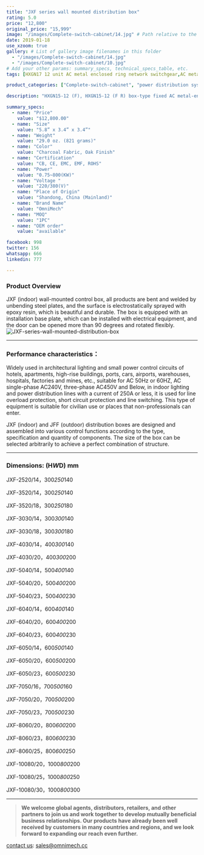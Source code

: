 ```yaml
---
title: "JXF series wall mounted distribution box"
rating: 5.0
price: "12,800"
original_price: "15,999"
image: "/images/Complete-switch-cabinet/14.jpg" # Path relative to the 'static' folder or use Hugo Pipes
date: 2019-01-18
use_xzoom: true
gallery: # List of gallery image filenames in this folder
  - "/images/Complete-switch-cabinet/14.jpg"
  - "/images/Complete-switch-cabinet/10.jpg"
# Add your other params: summary_specs, technical_specs_table, etc.
tags: [HXGN17 12 unit AC metal enclosed ring network switchgear,AC metal enclosed ring network switchgear,12 unit AC metal enclosed ring network switchgear,power distribution system,ring network power supply,stable power distribution,electrical components,circuit breaking,isolation,protection,easy installation,easy maintenance,continuous and secure power supply]

product_categories: ["Complete-switch-cabinet", "power distribution system"]

description: "HXGN15-12 (F), HXGN15-12 (F R) box-type fixed AC metal-enclosed switchgear (hereinafter referred to as switchgear), suitable for rated voltage of 12KV, rated frequency of 50HZ, rated current of 630A and above A three-phase AC system powered by network cabinets or radial terminals, used for segmenting and branching of cable lines."

summary_specs:
  - name: "Price"
    value: "$12,800.00"
  - name: "Size"
    value: "5.8” x 3.4” x 3.4”"
  - name: "Weight"
    value: "29.0 oz. (821 grams)"
  - name: "Color"
    value: "Charcoal Fabric, Oak Finish"
  - name: "Certification"
    value: "CB, CE, EMC, EMF, ROHS"
  - name: "Power"
    value: "0.75~800(KW)"
  - name: "Voltage "
    value: "220/380(V)"
  - name: "Place of Origin"
    value: "Shandong, China (Mainland)"
  - name: "Brand Name"
    value: "OmniMech"
  - name: "MOQ"
    value: "1PC"
  - name: "OEM order"
    value: "available"

facebook: 998
twitter: 156
whatsapp: 666
linkedin: 777    

---
```



### Product Overview

JXF (indoor) wall-mounted control box, all products are bent and welded by unbending steel plates, and the surface is electrostatically sprayed with epoxy resin, which is beautiful and durable. The box is equipped with an installation base plate, which can be installed with electrical equipment, and the door can be opened more than 90 degrees and rotated flexibly.
![JXF-series-wall-mounted-distribution-box](/images/Complete-switch-cabinet/13.png) 

* * *

### Performance characteristics：

Widely used in architectural lighting and small power control circuits of hotels, apartments, high-rise buildings, ports, cars, airports, warehouses, hospitals, factories and mines, etc., suitable for AC 50Hz or 60HZ, AC single-phase AC240V, three-phase AC450V and Below, in indoor lighting and power distribution lines with a current of 250A or less, it is used for line overload protection, short circuit protection and line switching. This type of equipment is suitable for civilian use or places that non-professionals can enter.

JXF (indoor) and JFF (outdoor) distribution boxes are designed and assembled into various control functions according to the type, specification and quantity of components. The size of the box can be selected arbitrarily to achieve a perfect combination of structure.

* * *
### Dimensions: (H*W*D) mm

JXF-2520/14，300*250*140

JXF-3520/14，300*250*140

JXF-3520/18，300*250*180

JXF-3030/14，300*300*140

JXF-3030/18，300*300*180

JXF-4030/14，400*300*140

JXF-4030/20，400*300*200

JXF-5040/14，500*400*140

JXF-5040/20，500*400*200

JXF-5040/23，500*400*230

JXF-6040/14，600*400*140

JXF-6040/20，600*400*200

JXF-6040/23，600*400*230

JXF-6050/14，600*500*140

JXF-6050/20，600*500*200

JXF-6050/23，600*500*230

JXF-7050/16，700*500*160

JXF-7050/20，700*500*200

JXF-7050/23，700*500*230

JXF-8060/20，800*600*200

JXF-8060/23，800*600*230

JXF-8060/25，800*600*250

JXF-10080/20，1000*800*200

JXF-10080/25，1000*800*250

JXF-10080/30，1000*800*300



* * *

> **We welcome global agents, distributors, retailers, and other partners to join us and work together to develop mutually beneficial business relationships. Our products have already been well received by customers in many countries and regions, and we look forward to expanding our reach even further.**

 [contact us](/contact/): sales@omnimech.cc 

